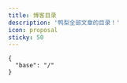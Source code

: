 ```yaml
---
title: 博客目录
description: '鸭梨全部文章的目录！'
icon: proposal
sticky: 50
---
```


```component Catalog
{
  "base": "/"
}
```
